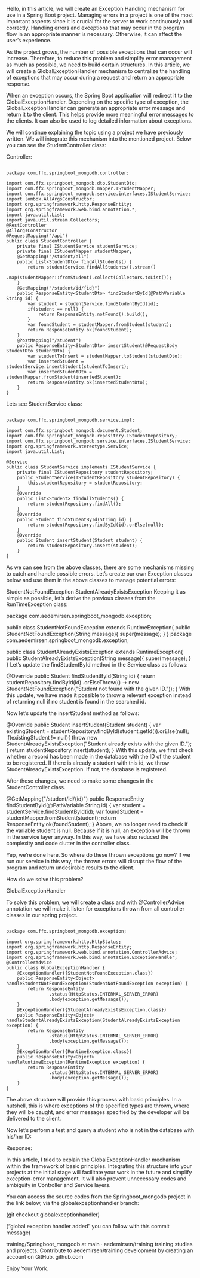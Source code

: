 Hello, in this article, we will create an Exception Handling mechanism for use in a Spring Boot project. Managing errors in a project is one of the most important aspects since it is crucial for the server to work continuously and correctly. Handling errors and exceptions that may occur in the program flow in an appropriate manner is necessary. Otherwise, it can affect the user’s experience.

As the project grows, the number of possible exceptions that can occur will increase. Therefore, to reduce this problem and simplify error management as much as possible, we need to build certain structures. In this article, we will create a GlobalExceptionHandler mechanism to centralize the handling of exceptions that may occur during a request and return an appropriate response.

When an exception occurs, the Spring Boot application will redirect it to the GlobalExceptionHandler. Depending on the specific type of exception, the GlobalExceptionHandler can generate an appropriate error message and return it to the client. This helps provide more meaningful error messages to the clients. It can also be used to log detailed information about exceptions.

We will continue explaining the topic using a project we have previously written. We will integrate this mechanism into the mentioned project. Below you can see the StudentController class:




Controller:


````shell

package com.ffx.springboot_mongodb.controller;

import com.ffx.springboot_mongodb.dto.StudentDto;
import com.ffx.springboot_mongodb.mapper.IStudentMapper;
import com.ffx.springboot_mongodb.service.interfaces.IStudentService;
import lombok.AllArgsConstructor;
import org.springframework.http.ResponseEntity;
import org.springframework.web.bind.annotation.*;
import java.util.List;
import java.util.stream.Collectors;
@RestController
@AllArgsConstructor
@RequestMapping("/api")
public class StudentController {
    private final IStudentService studentService;
    private final IStudentMapper studentMapper;
    @GetMapping("/student/all")
    public List<StudentDto> findAllStudents() {
        return studentService.findAllStudents().stream()
                .map(studentMapper::fromStudent).collect(Collectors.toList());
    }
    @GetMapping("/student/id/{id}")
    public ResponseEntity<StudentDto> findStudentById(@PathVariable String id) {
        var student = studentService.findStudentById(id);
        if(student == null) {
            return ResponseEntity.notFound().build();
        }
        var foundStudent = studentMapper.fromStudent(student);
        return ResponseEntity.ok(foundStudent);
    }
    @PostMapping("/student")
    public ResponseEntity<StudentDto> insertStudent(@RequestBody StudentDto studentDto) {
        var studentToInsert = studentMapper.toStudent(studentDto);
        var insertedStudent = studentService.insertStudent(studentToInsert);
        var insertedStudentDto = studentMapper.fromStudent(insertedStudent);
        return ResponseEntity.ok(insertedStudentDto);
    }
}

````


Lets see StudentService class:





````shell

package com.ffx.springboot_mongodb.service.impl;

import com.ffx.springboot_mongodb.document.Student;
import com.ffx.springboot_mongodb.repository.IStudentRepository;
import com.ffx.springboot_mongodb.service.interfaces.IStudentService;
import org.springframework.stereotype.Service;
import java.util.List;

@Service
public class StudentService implements IStudentService {
    private final IStudentRepository studentRepository;
    public StudentService(IStudentRepository studentRepository) {
        this.studentRepository = studentRepository;
    }
    @Override
    public List<Student> findAllStudents() {
        return studentRepository.findAll();
    }
    @Override
    public Student findStudentById(String id) {
        return studentRepository.findById(id).orElse(null);
    }
    @Override
    public Student insertStudent(Student student) {
        return studentRepository.insert(student);
    }
}

````



As we can see from the above classes, there are some mechanisms missing to catch and handle possible errors. Let’s create our own Exception classes below and use them in the above classes to manage potential errors:

StudentNotFoundException
StudentAlreadyExistsException
Keeping it as simple as possible, let’s derive the previous classes from the RunTimeException class:

package com.aedemirsen.springboot_mongodb.exception;

public class StudentNotFoundException extends RuntimeException{
    public StudentNotFoundException(String message){
        super(message);
    }
}
package com.aedemirsen.springboot_mongodb.exception;

public class StudentAlreadyExistsException extends RuntimeException{
    public StudentAlreadyExistsException(String message){
        super(message);
    }
}
Let’s update the findStudentById method in the Service class as follows:

@Override
public Student findStudentById(String id) {
    return studentRepository.findById(id)
            .orElseThrow(() -> new StudentNotFoundException("Student not found with the given ID."));
}
With this update, we have made it possible to throw a relevant exception instead of returning null if no student is found in the searched id.

Now let’s update the insertStudent method as follows:

@Override
public Student insertStudent(Student student) {
    var existingStudent = studentRepository.findById(student.getId()).orElse(null);
    if(existingStudent != null){
        throw new StudentAlreadyExistsException("Student already exists with the given ID.");
    }
    return studentRepository.insert(student);
}
With this update, we first check whether a record has been made in the database with the ID of the student to be registered. If there is already a student with this id, we throw StudentAlreadyExistsException. If not, the database is registered.

After these changes, we need to make some changes in the StudentController class.

@GetMapping("/student/id/{id}")
public ResponseEntity<StudentDto> findStudentById(@PathVariable String id) {
    var student = studentService.findStudentById(id);
    var foundStudent = studentMapper.fromStudent(student);
    return ResponseEntity.ok(foundStudent);
}
Above, we no longer need to check if the variable student is null. Because if it is null, an exception will be thrown in the service layer anyway. In this way, we have also reduced the complexity and code clutter in the controller class.

Yep, we’re done here. So where do these thrown exceptions go now? If we run our service in this way, the thrown errors will disrupt the flow of the program and return undesirable results to the client.



How do we solve this problem?

GlobalExceptionHandler

To solve this problem, we will create a class and with @ControllerAdvice annotation we will make it listen for exceptions thrown from all controller classes in our spring project.


````shell

package com.ffx.springboot_mongodb.exception;

import org.springframework.http.HttpStatus;
import org.springframework.http.ResponseEntity;
import org.springframework.web.bind.annotation.ControllerAdvice;
import org.springframework.web.bind.annotation.ExceptionHandler;
@ControllerAdvice
public class GlobalExceptionHandler {
    @ExceptionHandler({StudentNotFoundException.class})
    public ResponseEntity<Object> handleStudentNotFoundException(StudentNotFoundException exception) {
        return ResponseEntity
                .status(HttpStatus.INTERNAL_SERVER_ERROR)
                .body(exception.getMessage());
    }
    @ExceptionHandler({StudentAlreadyExistsException.class})
    public ResponseEntity<Object> handleStudentAlreadyExistsException(StudentAlreadyExistsException exception) {
        return ResponseEntity
                .status(HttpStatus.INTERNAL_SERVER_ERROR)
                .body(exception.getMessage());
    }
    @ExceptionHandler({RuntimeException.class})
    public ResponseEntity<Object> handleRuntimeException(RuntimeException exception) {
        return ResponseEntity
                .status(HttpStatus.INTERNAL_SERVER_ERROR)
                .body(exception.getMessage());
    }
}

````


The above structure will provide this process with basic principles. In a nutshell, this is where exceptions of the specified types are thrown, where they will be caught, and error messages specified by the developer will be delivered to the client.

Now let’s perform a test and query a student who is not in the database with his/her ID:


Response:


In this article, I tried to explain the GlobalExceptionHandler mechanism within the framework of basic principles. Integrating this structure into your projects at the initial stage will facilitate your work in the future and simplify exception-error management. It will also prevent unnecessary codes and ambiguity in Controller and Service layers.

You can access the source codes from the Springboot_mongodb project in the link below, via the globalexceptionhandler branch:

(git checkout globalexceptionhandler)

(“global exception handler added” you can follow with this commit message)

training/Springboot_mongodb at main · aedemirsen/training
training studies and projects. Contribute to aedemirsen/training development by creating an account on GitHub.
github.com

Enjoy Your Work.
